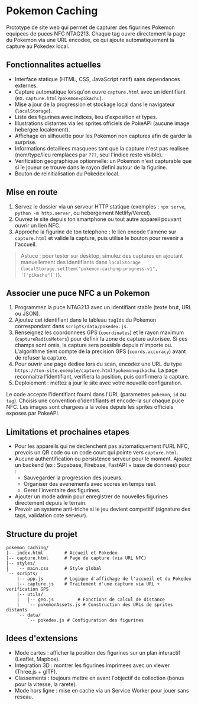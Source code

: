 # Pokemon Caching

Prototype de site web qui permet de capturer des figurines Pokemon equipees de puces NFC NTAG213. Chaque tag ouvre directement la page du Pokemon via une URL encodee, ce qui ajoute automatiquement la capture au Pokedex local.

## Fonctionnalites actuelles

- Interface statique (HTML, CSS, JavaScript natif) sans dependances externes.
- Capture automatique lorsqu'on ouvre `capture.html` avec un identifiant (ex. `capture.html?pokemon=pikachu`).
- Mise a jour de la progression et stockage local dans le navigateur (`localStorage`).
- Liste des figurines avec indices, lieu d'exposition et types.
- Illustrations distantes via les sprites officiels de PokeAPI (aucune image hebergee localement).
- Affichage en silhouette pour les Pokemon non captures afin de garder la surprise.
- Informations detaillees masquees tant que la capture n'est pas realisee (nom/type/lieu remplaces par `???`, seul l'indice reste visible).
- Verification geographique optionnelle: un Pokemon n'est capturable que si le joueur se trouve dans le rayon defini autour de la figurine.
- Bouton de reinitialisation du Pokedex local.

## Mise en route

1. Servez le dossier via un serveur HTTP statique (exemples : `npx serve`, `python -m http.server`, ou hebergement Netlify/Vercel).
2. Ouvrez le site depuis ton smartphone ou tout autre appareil pouvant ouvrir un lien NFC.
3. Approche la figurine de ton telephone : le lien encode t'amene sur `capture.html` et valide la capture, puis utilise le bouton pour revenir a l'accueil.

> Astuce : pour tester sur desktop, simulez des captures en ajoutant manuellement des identifiants dans `localStorage` (`localStorage.setItem("pokemon-caching-progress-v1", '["pikachu"]')`).

## Associer une puce NFC a un Pokemon

1. Programmez la puce NTAG213 avec un identifiant stable (texte brut, URL ou JSON).
2. Ajoutez cet identifiant dans le tableau `tagIds` du Pokemon correspondant dans `scripts/data/pokedex.js`.
3. Renseignez les coordonnees GPS (`coordinates`) et le rayon maximum (`captureRadiusMeters`) pour definir la zone de capture autorisee. Si ces champs sont omis, la capture sera possible depuis n'importe ou. L'algorithme tient compte de la precision GPS (`coords.accuracy`) avant de refuser la capture.
4. Pour ouvrir une page dediee lors du scan, encodez une URL du type `https://ton-site.exemple/capture.html?pokemon=pikachu`. La page reconnaitra l'identifiant, verifiera la position, puis confirmera la capture.
5. Deploiement : mettez a jour le site avec votre nouvelle configuration.

Le code accepte l'identifiant fourni dans l'URL (parametres `pokemon`, `id` ou `tag`). Choisis une convention d'identifiants et encode-la sur chaque puce NFC. Les images sont chargees a la volee depuis les sprites officiels exposes par PokeAPI.

## Limitations et prochaines etapes

- Pour les appareils qui ne declenchent pas automatiquement l'URL NFC, prevois un QR code ou un code court qui pointe vers `capture.html`.
- Aucune authentification ou persistence serveur pour le moment. Ajoutez un backend (ex : Supabase, Firebase, FastAPI + base de donnees) pour :
  - Sauvegarder la progression des joueurs.
  - Organiser des evenements avec scores en temps reel.
  - Gerer l'inventaire des figurines.
- Ajouter un mode admin pour enregistrer de nouvelles figurines directement depuis le terrain.
- Prevoir un systeme anti-triche si le jeu devient competitif (signature des tags, validation cote serveur).

## Structure du projet

```
pokemon_caching/
|-- index.html        # Accueil et Pokedex
|-- capture.html      # Page de capture (via URL NFC)
|-- styles/
|   `-- main.css      # Style global
`-- scripts/
    |-- app.js        # Logique d'affichage de l'accueil et du Pokedex
    |-- capture.js    # Traitement d'une capture via URL + verification GPS
    |-- utils/
    |   |-- geo.js         # Fonctions de calcul de distance
    |   `-- pokemonAssets.js # Construction des URLs de sprites distants
    `-- data/
        `-- pokedex.js # Configuration des figurines
```

## Idees d'extensions

- Mode cartes : afficher la position des figurines sur un plan interactif (Leaflet, Mapbox).
- Integration 3D : montrer les figurines imprimees avec un viewer (Three.js + glTF).
- Classements : toujours mettre en avant l'objectif de collection (bonus pour la vitesse, la rarete).
- Mode hors ligne : mise en cache via un Service Worker pour jouer sans reseau.
